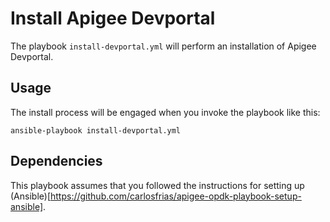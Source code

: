 # Install Apigee Devportal

The playbook `install-devportal.yml` will perform an installation of Apigee Devportal. 

## Usage 
The install process will be engaged when you invoke the playbook like this: 

    ansible-playbook install-devportal.yml
    
## Dependencies

This playbook assumes that you followed the instructions for setting up (Ansible)[https://github.com/carlosfrias/apigee-opdk-playbook-setup-ansible].    
 
